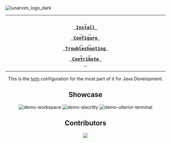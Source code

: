 ![lunarvim_logo_dark](https://user-images.githubusercontent.com/59826753/159940098-54284f26-f1da-4481-8b03-1deb34c57533.png)
<div align="center">

---

**[<kbd> <br> Install <br> </kbd>][Install]** 
**[<kbd> <br> Configure <br> </kbd>][Configure]** 
**[<kbd> <br> Troubleshooting <br> </kbd>][Troubleshoot]** 
**[<kbd> <br> Contribute <br> </kbd>][Contribute]**

---

This is the [lvim] configuration for the most part of it for Java Development. 

## Showcase

![demo-workspace](https://user-images.githubusercontent.com/85745790/218309280-c2807ac0-79f9-483f-8f75-10932690502f.png)
![demo-alacritty](https://user-images.githubusercontent.com/85745790/220943527-865df6d9-99c7-4dd7-b891-75cc9220db06.png)
![demo-ulterior-terminal](https://user-images.githubusercontent.com/85745790/218309286-04e3856e-3cf9-45ea-afa1-8e0c4b5aafff.png)

## Contributors

<a href="https://github.com/kenjirokoro/kenjirokoro/graphs/contributors">
  <img src="https://contrib.rocks/image?repo=kenjirokoro/kenjirokoro" />
</a>

</div>

[lvim]: https://github.com/LunarVim/LunarVim
[Contribute]: https://github.com/LunarVim/LunarVim/blob/master/CONTRIBUTING.md
[Install]: https://www.lunarvim.org/docs/installation
[Troubleshoot]: https://www.lunarvim.org/docs/troubleshooting
[Configure]: https://www.lunarvim.org/docs/configuration
